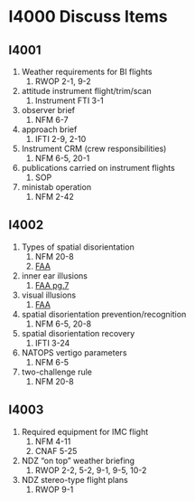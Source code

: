 # I4000 Discuss Items

## I4001

1. Weather requirements for BI flights
    1. RWOP 2-1, 9-2
1. attitude instrument flight/trim/scan
    1. Instrument FTI 3-1
1. observer brief
    1. NFM 6-7
1. approach brief
    1. IFTI 2-9, 2-10
1. Instrument CRM (crew responsibilities)
    1. NFM 6-5, 20-1
1. publications carried on instrument flights
    1. SOP
1. ministab operation
    1. NFM 2-42

## I4002

1. Types of spatial disorientation
    1. NFM 20-8
    1. [FAA](https://www.faa.gov/about/office_org/headquarters_offices/avs/offices/aam/cami/library/online_libraries/aerospace_medicine/sd/media/MP-086-18.pdf)
1. inner ear illusions
    1. [FAA pg.7](https://www.faa.gov/pilots/safety/pilotsafetybrochures/media/SpatialD.pdf)
1. visual illusions
    1. [FAA](https://www.faa.gov/pilots/safety/pilotsafetybrochures/media/spatiald_visillus.pdf)
1. spatial disorientation prevention/recognition
    1. NFM 6-5, 20-8
1. spatial disorientation recovery
    1. IFTI 3-24
1. NATOPS vertigo parameters
    1. NFM 6-5
1. two-challenge rule
    1. NFM 20-8

## I4003

1. Required equipment for IMC flight
    1. NFM 4-11
    1. CNAF 5-25
1. NDZ “on top” weather briefing
    1. RWOP 2-2, 5-2, 9-1, 9-5, 10-2
1. NDZ stereo-type flight plans
    1. RWOP 9-1
